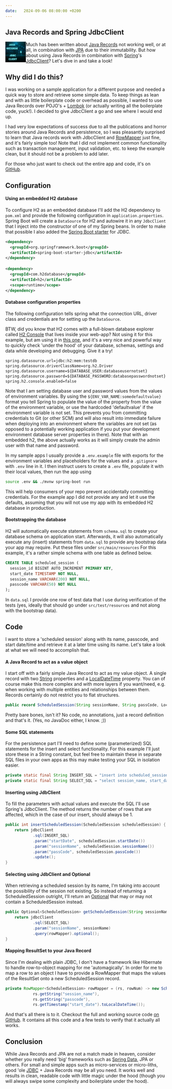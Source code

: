 ```yaml
---
date:   2024-09-06 08:00:00 +0200
---
```


## Java Records and Spring JdbcClient

<img align="left" src="/img/jdbc.png" width="64"/>Much has been written about [Java Records](https://docs.oracle.com/en/java/javase/14/language/records.html) not working well, or at all, in combination with [JPA](https://www.oracle.com/java/technologies/persistence-jsp.html) due to their immutability. But how about using Java Records in combination with [Spring](https://spring.io/projects/spring-framework)'s [JdbcClient](https://docs.spring.io/spring-framework/docs/current/javadoc-api/org/springframework/jdbc/core/simple/JdbcClient.html)? Let's dive in and take a look!

## Why did I do this?

I was working on a sample application for a different purpose and needed a quick way to store and retrieve some simple data. To keep things as lean and with as little boilerplate code or overhead as possible, I wanted to use Java Records over POJO's + [Lombok](https://projectlombok.org/) (or actually writing all the boilerplate code, yuck!). I decided to give JdbcClient a go and see where I would end up.

I had very low expectations of success due to all the publications and horror stories around Java Records and persistence, so I was pleasantly surprised to learn that Java records work with JdbcClient and [RowMapper](https://docs.spring.io/spring-framework/docs/current/javadoc-api/org/springframework/jdbc/core/RowMapper.html) just fine, and it's fairly simple too! Note that I did not implement common functionality such as transaction management, input validation, etc. to keep the example clean, but it should not be a problem to add later.

For those who just want to check out the entire app and code, it's on [GitHub](https://github.com/NLxAROSA/jdbcrecordsdemo).

## Configuration

#### Using an embedded H2 database

To configure H2 as an embedded database I'll add the H2 dependency to `pom.xml` and provide the following configuration in `application.properties`. Spring Boot will create a `DataSource` for H2 and autowire it in any `JdbcClient` that I inject into the constructor of one of my Spring beans. In order to make that possible I also added the [Spring Boot starter](https://github.com/spring-projects/spring-boot/tree/main/spring-boot-project/spring-boot-starters) for JDBC.

```xml
<dependency>
  <groupId>org.springframework.boot</groupId>
  <artifactId>spring-boot-starter-jdbc</artifactId>
</dependency>

<dependency>
  <groupId>com.h2database</groupId>
  <artifactId>h2</artifactId>
  <scope>runtime</scope>
</dependency>
```

#### Database configuration properties

The following configuration tells spring what the connection URL, driver class and credentials are for setting up the `DataSource`.

BTW, did you know that H2 comes with a full-blown database explorer called [H2 Console](https://www.h2database.com/html/tutorial.html#tutorial_starting_h2_console) that lives inside your web-app? Not using it for this example, but am using it in [this one](https://github.com/NLxAROSA/zoom-calendar-vsdk-example), and it's a very nice and powerful way to quickly check 'under the hood' of your database, schemas, settings and data while developing and debugging. Give it a try!

```properties 
spring.datasource.url=jdbc:h2:mem:testdb
spring.datasource.driverClassName=org.h2.Driver
spring.datasource.username=${DATABASE_USER:databaseusernotset}
spring.datasource.password=${DATABASE_PASSWORD:databasepasswordnotset}
spring.h2.console.enabled=false
```

Note that I am setting database user and password values from the values of environment variables. By using the `${ENV_VAR_NAME:somedefaultvalue}` format you tell Spring to populate the value of the property from the value of the environment variable, or use the hardcoded 'defaultvalue' if the environment variable is not set. This prevents you from committing credentials to Git (or other SCM) and will also result into immediate failure when deploying into an environment where the variables are not set (as opposed to a potentially working application if you put your development environment database server properties in there). Note that with an embedded h2, the above actually works as it will simply create the admin user with that name and password.

In my sample apps I usually provide a `.env.example` file with exports for the environment variables and placeholders for the values and a `.gitignore` with `.env` line in it. I then instruct users to create a `.env` file, populate it with their local values, then run the app using 
```bash 
source .env && ./mvnw spring-boot run
```
This will help consumers of your repo prevent accidentally committing credentials. For the example app I did not provide any and let it use the defaults, assuming that you will not use my app with its embedded H2 database in production.

#### Bootstrapping the database
H2 will automatically execute statements from `schema.sql` to create your database schema on application start. Afterwards, it will also automatically execute any (insert) statements from `data.sql` to provide any bootstrap data your app may require. Put these files under `src/main/resources` For this example, it's a rather simple schema with one table as defined below.
```sql
CREATE TABLE scheduled_session (
  session_id BIGINT AUTO_INCREMENT PRIMARY KEY,
  start_date TIMESTAMP NOT NULL,
  session_name VARCHAR(200) NOT NULL,
  passcode VARCHAR(50) NOT NULL
);
```
In `data.sql` I provide one row of test data that I use during verification of the tests (yes, ideally that should go under `src/test/resources` and not along with the bootstrap data).

## Code
I want to store a 'scheduled session' along with its name, passcode, and start date/time and retrieve it at a later time using its name. Let's take a look at what we will need to accomplish that.

#### A Java Record to act as a value object
I start off with a fairly simple Java Record to act as my value object. A single record with two [String](https://docs.oracle.com/en/java/javase/22/docs/api/java.base/java/lang/String.html) properties and a [LocalDateTime](https://docs.oracle.com/en/java/javase/22/docs/api/java.base/java/time/LocalDateTime.html) property. You can of course make this more complex and with more layers if you want/need, e.g. when working with multiple entities and relationships between them. Records certainly do not restrict you to flat structures.
```java
public record ScheduledSession(String sessionName, String passCode, LocalDateTime startDate) {}
```
Pretty bare bones, isn't it? No code, no annotations, just a record definition and that's it. (Yes, no JavaDoc either, I know. ;))

#### Some SQL statements
For the persistence part I'll need to define some (parameterized) SQL statements for the insert and select functionality. For this example I'll just store these in a String constant, but feel free to maintain these in separate SQL files in your own apps as this may make testing your SQL in isolation easier.
```java
private static final String INSERT_SQL = "insert into scheduled_session (start_date, session_name, passcode) values (:startDate, :sessionName, :passCode)";
private static final String SELECT_SQL = "select session_name, start_date, passcode from scheduled_session where session_name = :sessionName";
```

#### Inserting using JdbClient
To fill the parameters with actual values and execute the SQL I'll use Spring's JdbcClient. The method returns the number of rows that are affected, which in the case of our insert, should always be 1.
```java
public int insertScheduledSession(ScheduledSession scheduledSession) {
    return jdbcClient
            .sql(INSERT_SQL)
            .param("startDate", scheduledSession.startDate())
            .param("sessionName", scheduledSession.sessionName())
            .param("passCode", scheduledSession.passCode())
            .update();
}
```

#### Selecting using JdbClient and Optional
When retrieving a scheduled session by its name, I'm taking into account the possibility of the session not existing. So instead of returning a ScheduledSession outright, I'll return an [Optional](https://docs.oracle.com/en%2Fjava%2Fjavase%2F22%2Fdocs%2Fapi%2F%2F/java.base/java/util/Optional.html) that may or may not contain a ScheduledSession instead.
```java
public Optional<ScheduledSession> getScheduledSession(String sessionName) {
    return jdbcClient
            .sql(SELECT_SQL)
            .param("sessionName", sessionName)
            .query(rowMapper).optional();
}
```
#### Mapping ResultSet to your Java Record
Since I'm dealing with plain JDBC, I don't have a framework like Hibernate to handle row-to-object mapping for me 'automagically'. In order for me to map a row to an object I have to provide a RowMapper that maps the values of the ResultSet onto a new ScheduledSession record.
```java
private RowMapper<ScheduledSession> rowMapper = (rs, rowNum) -> new ScheduledSession(
            rs.getString("session_name"),
            rs.getString("passcode"), 
            rs.getTimestamp("start_date").toLocalDateTime());
```

And that's all there is to it. Checkout the full and working source code [on GitHub](https://github.com/NLxAROSA/jdbcrecordsdemo). It contains all this code and a few tests to verify that it actually all works.

## Conclusion

While Java Records and JPA are not a match made in heaven, consider whether you really need 'big' frameworks such as [Spring Data](https://spring.io/projects/spring-data), JPA or others. For small and simple apps such as micro-services or micro-liths, good 'ole [JDBC](https://docs.oracle.com/en/java/javase/22/docs/api/java.sql/module-summary.html) + Java Records may be all you need. It works well and results in clean, readable code with little magic under the hood (though you will always swipe some complexity and boilerplate under the hood).